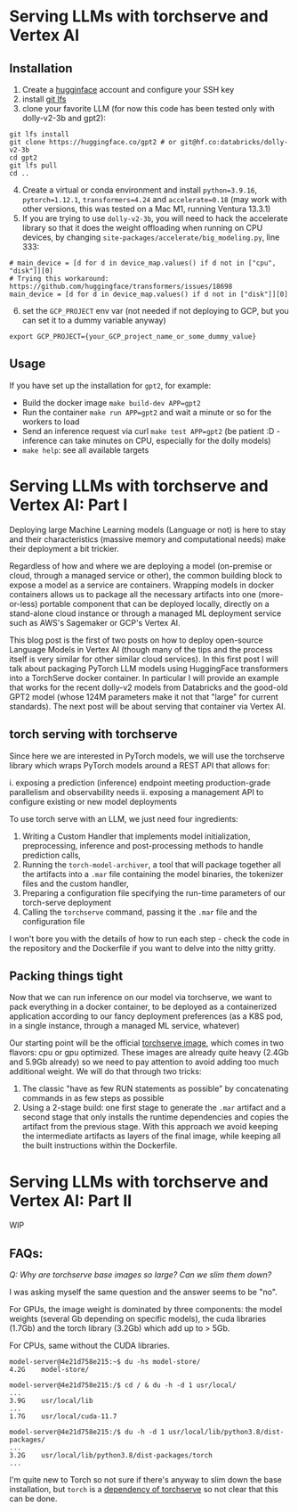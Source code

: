 # Serving LLMs with torchserve and Vertex AI


## Installation

1. Create a [hugginface](huggingface.co) account and configure your SSH key
2. install [git lfs](https://git-lfs.com/)
3. clone your favorite LLM (for now this code has been tested only with dolly-v2-3b and gpt2):
```
git lfs install 
git clone https://huggingface.co/gpt2 # or git@hf.co:databricks/dolly-v2-3b
cd gpt2 
git lfs pull
cd ..
```
4. Create a virtual or conda environment and install `python=3.9.16`,  `pytorch=1.12.1`,  `transformers=4.24` and `accelerate=0.18` (may work with other versions, this was tested 
on a Mac M1, running Ventura 13.3.1)
5. If you are trying to use `dolly-v2-3b`, you will need to hack the accelerate library so 
that it does the weight offloading when running on CPU devices, by changing 
`site-packages/accelerate/big_modeling.py`, line 333:

```
# main_device = [d for d in device_map.values() if d not in ["cpu", "disk"]][0]
# Trying this workaround: https://github.com/huggingface/transformers/issues/18698
main_device = [d for d in device_map.values() if d not in ["disk"]][0]
```
6. set the `GCP_PROJECT` env var (not needed if not deploying to GCP, but you can set it to a dummy variable anyway)
```
export GCP_PROJECT={your_GCP_project_name_or_some_dummy_value}
```

## Usage

If you have set up the installation for `gpt2`, for example:

- Build the docker image `make build-dev APP=gpt2`
- Run the container `make run APP=gpt2` and wait a minute or so for the workers to load 
- Send an inference request via curl `make test APP=gpt2` (be patient :D - inference can take minutes on CPU, especially for the dolly models)
- `make help`: see all available targets

# Serving LLMs with torchserve and Vertex AI: Part I

Deploying large Machine Learning models (Language or not) is here to stay and 
their characteristics (massive memory and computational needs) make their 
deployment a bit trickier.

Regardless of how and where we are deploying a model (on-premise or cloud, through
a managed service or other), the common building block to expose a model as a service
are containers. Wrapping models in docker containers allows us to package
all the necessary artifacts into one (more-or-less) portable component that 
can be deployed locally, directly on a stand-alone cloud instance or through a 
managed ML deployment service such as AWS's Sagemaker or GCP's Vertex AI.

This blog post is the first of two posts on how to deploy open-source Language Models
in Vertex AI (though many of the tips and the process itself is very similar for other similar
cloud services). In this first post I will talk about packaging PyTorch LLM models using HuggingFace 
transformers into a TorchServe docker container. In particular I will provide an example
that works for the recent dolly-v2 models from Databricks and the good-old GPT2 model 
(whose 124M parameters make it not that "large" for current standards).
The next post will be about serving that container via Vertex AI.

## torch serving with torchserve

Since here we are interested in PyTorch models, we will use the torchserve library
which wraps PyTorch models around a REST API that allows for:

i. exposing a prediction (inference) endpoint meeting production-grade parallelism and observability needs
ii. exposing a management API to configure existing or new model deployments

To use torch serve with an LLM, we just need four ingredients:

1. Writing a Custom Handler that implements model initialization, preprocessing, inference and post-processing methods 
   to handle prediction calls,
2. Running the `torch-model-archiver`, a tool that will package together all the artifacts into a `.mar` file
 containing the model binaries, the tokenizer files and the custom handler,
3. Preparing a configuration file specifying the run-time parameters of our torch-serve deployment
4. Calling the `torchserve` command, passing it the `.mar` file and the configuration file

I won't bore you with the details of how to run each step - check the code in the repository 
and the Dockerfile if you want to delve into the nitty gritty.

## Packing things tight

Now that we can run inference on our model via torchserve, we want to pack 
everything in a docker container, to be deployed as a containerized application
according to our fancy deployment preferences (as a K8S pod, in a single instance, through a managed
ML service, whatever)

Our starting point will be the official [torchserve image](https://hub.docker.com/r/pytorch/torchserve), 
which comes in two flavors: cpu or gpu optimized. These images are already quite heavy (2.4Gb and 5.9Gb already)
so we need to pay attention to avoid adding too much additional weight. We will do that through two tricks:

1. The classic "have as few RUN statements as possible" by concatenating commands in as few steps as possible
2. Using a 2-stage build: one first stage to generate the `.mar` artifact and a second stage that only
installs the runtime dependencies and copies the artifact from the previous stage. With this approach we avoid 
keeping the intermediate artifacts as layers of the final image, while keeping all the built instructions 
within the Dockerfile.

# Serving LLMs with torchserve and Vertex AI: Part II

WIP

## FAQs:

_Q: Why are torchserve base images so large? Can we slim them down?_

I was asking myself the same question and the answer seems to be "no". 

For GPUs, the image weight is dominated by three components: the model weights (several Gb depending on specific models), the cuda libraries (1.7Gb) and the torch library (3.2Gb) 
which add up to > 5Gb.

For CPUs, same without the CUDA libraries.

```
model-server@4e21d758e215:~$ du -hs model-store/ 
4.2G    model-store/

model-server@4e21d758e215:/$ cd / & du -h -d 1 usr/local/
...
3.9G    usr/local/lib
...
1.7G    usr/local/cuda-11.7

model-server@4e21d758e215:/$ du -h -d 1 usr/local/lib/python3.8/dist-packages/
...
3.2G    usr/local/lib/python3.8/dist-packages/torch
...
```
I'm quite new to Torch so not sure if there's anyway to slim down the base installation, but `torch` is a [dependency
of torchserve](https://github.com/pytorch/serve/blob/master/requirements/torch_cu102_linux.txt) so not clear that this can be
done.

